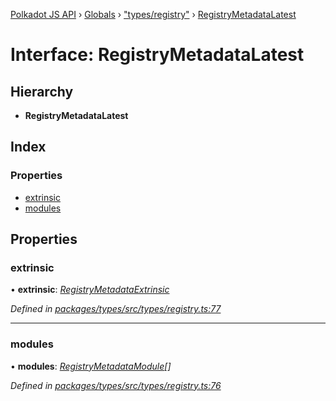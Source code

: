 [Polkadot JS API](../README.md) › [Globals](../globals.md) › ["types/registry"](../modules/_types_registry_.md) › [RegistryMetadataLatest](_types_registry_.registrymetadatalatest.md)

# Interface: RegistryMetadataLatest

## Hierarchy

* **RegistryMetadataLatest**

## Index

### Properties

* [extrinsic](_types_registry_.registrymetadatalatest.md#extrinsic)
* [modules](_types_registry_.registrymetadatalatest.md#modules)

## Properties

###  extrinsic

• **extrinsic**: *[RegistryMetadataExtrinsic](_types_registry_.registrymetadataextrinsic.md)*

*Defined in [packages/types/src/types/registry.ts:77](https://github.com/polkadot-js/api/blob/e8cd8c944/packages/types/src/types/registry.ts#L77)*

___

###  modules

• **modules**: *[RegistryMetadataModule](_types_registry_.registrymetadatamodule.md)[]*

*Defined in [packages/types/src/types/registry.ts:76](https://github.com/polkadot-js/api/blob/e8cd8c944/packages/types/src/types/registry.ts#L76)*
